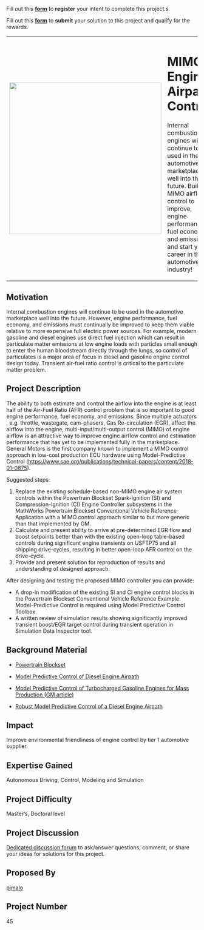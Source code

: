 Fill out this <strong>[form](https://www.mathworks.com/academia/student-challenge/mathworks-excellence-in-innovation-signup.html?tfa_1=MIMO%20Engine%20Airpath%20Control&tfa_2=45)</strong> to **register** your intent to complete this project.s

Fill out this <strong>[form](https://www.mathworks.com/academia/student-challenge/mathworks-excellence-in-innovation-submission-form.html?tfa_1=MIMO%20Engine%20Airpath%20Control&tfa_2=45)</strong> to **submit** your solution to this project and qualify for the rewards.

<table>
<td><img src="https://gist.githubusercontent.com/robertogl/e0115dc303472a9cfd52bbbc8edb7665/raw/mimo.png"  width=400 /></td>
<td><p><h1>MIMO Engine Airpath Control</h1></p>
<p>Internal combustion engines will continue to be used in the automotive marketplace well into the future. Build a MIMO airflow control to improve, engine performances, fuel economy, and emissions, and start your career in the automotive industry!</p>
</table>

## Motivation

Internal combustion engines will continue to be used in the automotive marketplace well into the future.
However, engine performance, fuel economy, and emissions must continually be improved to keep them viable relative to more expensive full electric power sources.
For example, modern gasoline and diesel engines use direct fuel injection which can result in particulate matter emissions at low engine loads with particles small 
enough to enter the human bloodstream directly through the lungs, so control of particulates is a major area of focus in diesel and gasoline engine control design today.
Transient air-fuel ratio control is critical to the particulate matter problem.

## Project Description

The ability to both estimate and control the airflow into the engine is at least half of the Air-Fuel Ratio (AFR) control problem that is so important to good engine performance, fuel economy, and emissions.
Since multiple actuators , e.g. throttle, wastegate, cam-phasers, Gas Re-circulation (EGR), affect the airflow into the engine, multi-input/multi-output control (MIMO) of engine airflow is an attractive way to improve engine airflow control and estimation performance that has yet to be implemented fully in the marketplace.  General Motors is the first company known to implement a MIMO control approach in low-cost production ECU hardware using Model-Predictive Control (https://www.sae.org/publications/technical-papers/content/2018-01-0875).

Suggested steps: 

1.	Replace the existing schedule-based non-MIMO engine air system controls within the Powertrain Blockset Spark-Ignition (SI) and Compression-Ignition (CI)  Engine Controller subsystems in the MathWorks Powertrain Blockset Conventional Vehicle Reference Application with a MIMO control approach similar to but more generic than that implemented by GM.
2.	Calculate and present ability to arrive at pre-determined EGR flow and boost setpoints better than with the existing open-loop table-based controls during significant engine transients on USFTP75 and all shipping drive-cycles, resulting in better open-loop AFR control on the drive-cycle.
3.	Provide and present solution for reproduction of results and understanding of designed approach.

After designing and testing the proposed MIMO controller you can provide:
-	A drop-in modification of the existing SI and CI engine control blocks in the Powertrain Blockset Conventional Vehicle Reference Example.  Model-Predictive Control is required using Model Predictive Control Toolbox.
-	A written review of simulation results showing significantly improved transient boost/EGR target control during transient operation in Simulation Data Inspector tool. 


## Background Material

- [Powertrain Blockset](https://www.mathworks.com/products/powertrain.html)

- [Model Predictive Control of Diesel Engine Airpath](https://www.mathworks.com/videos/model-predictive-control-of-diesel-engine-airpath-81995.html)

- [Model Predictive Control of Turbocharged Gasoline Engines for Mass Production (GM article)](https://www.sae.org/publications/technical-papers/content/2018-01-0875)

- [Robust Model Predictive Control of a Diesel Engine Airpath](http://citeseerx.ist.psu.edu/viewdoc/download?doi=10.1.1.457.5766&rep=rep1&type=pdf)

## Impact

Improve environmental friendliness of engine control by tier 1 automotive supplier.

## Expertise Gained

Autonomous Driving, Control, Modeling and Simulation

## Project Difficulty

Master’s, Doctoral level

## Project Discussion

[Dedicated discussion forum](https://github.com/mathworks/MathWorks-Excellence-in-Innovation/discussions/10) to ask/answer questions, comment, or share your ideas for solutions for this project.

## Proposed By
[pjmalo](https://github.com/pjmalo)

## Project Number

45
